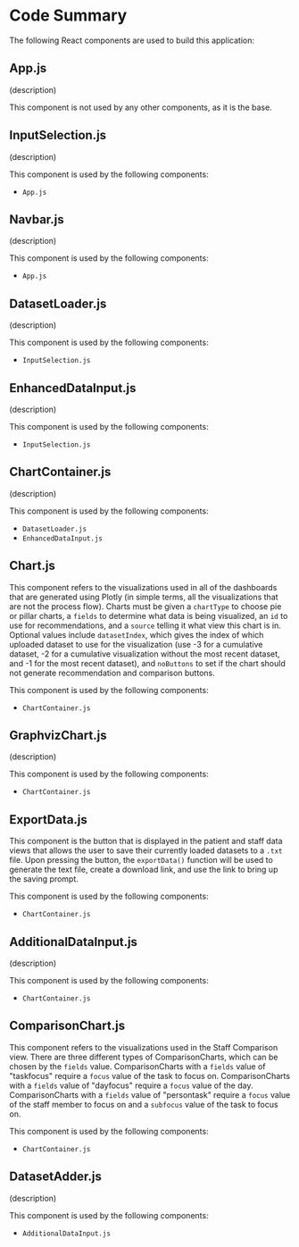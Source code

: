 # Code Summary

The following React components are used to build this application:

## App.js
(description)

This component is not used by any other components, as it is the base.

## InputSelection.js
(description)

This component is used by the following components:
- `App.js`

## Navbar.js
(description)

This component is used by the following components:
- `App.js`

## DatasetLoader.js
(description)

This component is used by the following components:
- `InputSelection.js`

## EnhancedDataInput.js
(description)

This component is used by the following components:
- `InputSelection.js`

## ChartContainer.js
(description)

This component is used by the following components:
- `DatasetLoader.js`
- `EnhancedDataInput.js`

## Chart.js
This component refers to the visualizations used in all of the dashboards that are generated using Plotly (in simple terms, all the visualizations that are not the process flow). Charts must be given a `chartType` to choose pie or pillar charts, a `fields` to determine what data is being visualized, an `id` to use for recommendations, and a `source` telling it what view this chart is in. Optional values include `datasetIndex`, which gives the index of which uploaded dataset to use for the visualization (use -3 for a cumulative dataset, -2 for a cumulative visualization without the most recent dataset, and -1 for the most recent dataset), and `noButtons` to set if the chart should not generate recommendation and comparison buttons.

This component is used by the following components:
- `ChartContainer.js`

## GraphvizChart.js
(description)

This component is used by the following components:
- `ChartContainer.js`

## ExportData.js
This component is the button that is displayed in the patient and staff data views that allows the user to save their currently loaded datasets to a `.txt` file. Upon pressing the button, the `exportData()` function will be used to generate the text file, create a download link, and use the link to bring up the saving prompt.

This component is used by the following components:
- `ChartContainer.js`

## AdditionalDataInput.js
(description)

This component is used by the following components:
- `ChartContainer.js`

## ComparisonChart.js
This component refers to the visualizations used in the Staff Comparison view. There are three different types of ComparisonCharts, which can be chosen by the `fields` value. ComparisonCharts with a `fields` value of "taskfocus" require a `focus` value of the task to focus on. ComparisonCharts with a `fields` value of "dayfocus" require a `focus` value of the day. ComparisonCharts with a `fields` value of "persontask" require a `focus` value of the staff member to focus on and a `subfocus` value of the task to focus on.

This component is used by the following components:
- `ChartContainer.js`

## DatasetAdder.js
(description)

This component is used by the following components:
- `AdditionalDataInput.js`